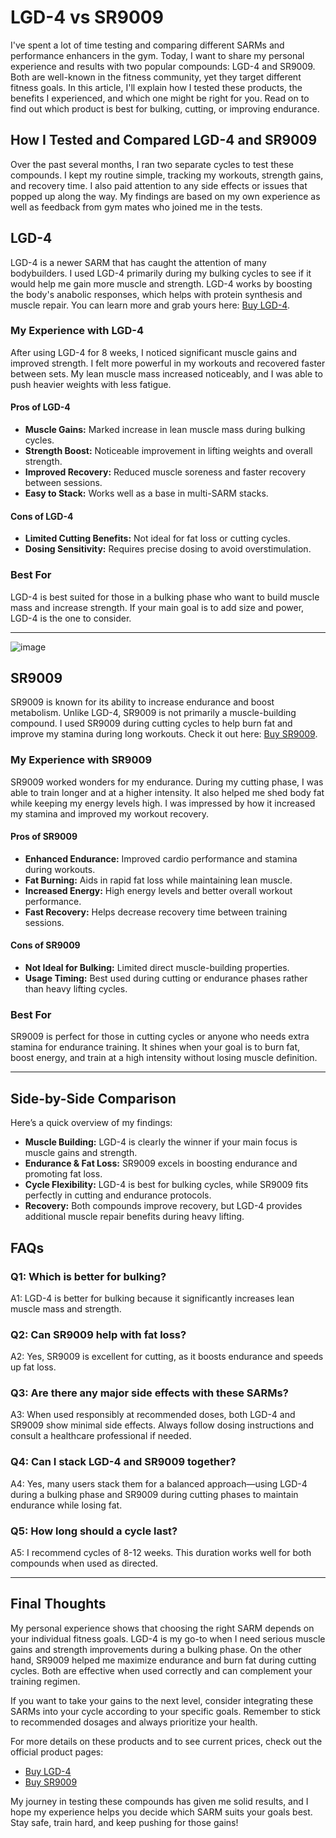<!-- Start of Article -->
<h1>LGD-4 vs SR9009</h1>

<p>I've spent a lot of time testing and comparing different SARMs and performance enhancers in the gym. Today, I want to share my personal experience and results with two popular compounds: LGD-4 and SR9009. Both are well-known in the fitness community, yet they target different fitness goals. In this article, I'll explain how I tested these products, the benefits I experienced, and which one might be right for you. Read on to find out which product is best for bulking, cutting, or improving endurance.</p>

<h2>How I Tested and Compared LGD-4 and SR9009</h2>
<p>Over the past several months, I ran two separate cycles to test these compounds. I kept my routine simple, tracking my workouts, strength gains, and recovery time. I also paid attention to any side effects or issues that popped up along the way. My findings are based on my own experience as well as feedback from gym mates who joined me in the tests.</p>

<h2>LGD-4</h2>
<p>LGD-4 is a newer SARM that has caught the attention of many bodybuilders. I used LGD-4 primarily during my bulking cycles to see if it would help me gain more muscle and strength. LGD-4 works by boosting the body's anabolic responses, which helps with protein synthesis and muscle repair. You can learn more and grab yours here: <a href="https://www.chemyo.com/lgd4/?campaign=github&ref=166" target="_blank">Buy LGD-4</a>.</p>

<h3>My Experience with LGD-4</h3>
<p>After using LGD-4 for 8 weeks, I noticed significant muscle gains and improved strength. I felt more powerful in my workouts and recovered faster between sets. My lean muscle mass increased noticeably, and I was able to push heavier weights with less fatigue.</p>

<h4>Pros of LGD-4</h4>
<ul>
  <li><strong>Muscle Gains:</strong> Marked increase in lean muscle mass during bulking cycles.</li>
  <li><strong>Strength Boost:</strong> Noticeable improvement in lifting weights and overall strength.</li>
  <li><strong>Improved Recovery:</strong> Reduced muscle soreness and faster recovery between sessions.</li>
  <li><strong>Easy to Stack:</strong> Works well as a base in multi-SARM stacks.</li>
</ul>

<h4>Cons of LGD-4</h4>
<ul>
  <li><strong>Limited Cutting Benefits:</strong> Not ideal for fat loss or cutting cycles.</li>
  <li><strong>Dosing Sensitivity:</strong> Requires precise dosing to avoid overstimulation.</li>
</ul>

<h3>Best For</h3>
<p>LGD-4 is best suited for those in a bulking phase who want to build muscle mass and increase strength. If your main goal is to add size and power, LGD-4 is the one to consider.</p>

<hr />

![image](https://github.com/user-attachments/assets/46e42ad9-8b17-4145-be1a-55d187a215ad)

<h2>SR9009</h2>
<p>SR9009 is known for its ability to increase endurance and boost metabolism. Unlike LGD-4, SR9009 is not primarily a muscle-building compound. I used SR9009 during cutting cycles to help burn fat and improve my stamina during long workouts. Check it out here: <a href="https://www.wb22trk.com/cmp/MJH8GQ/4JNGB5/?source_id=github" target="_blank">Buy SR9009</a>.</p>

<h3>My Experience with SR9009</h3>
<p>SR9009 worked wonders for my endurance. During my cutting phase, I was able to train longer and at a higher intensity. It also helped me shed body fat while keeping my energy levels high. I was impressed by how it increased my stamina and improved my workout recovery.</p>

<h4>Pros of SR9009</h4>
<ul>
  <li><strong>Enhanced Endurance:</strong> Improved cardio performance and stamina during workouts.</li>
  <li><strong>Fat Burning:</strong> Aids in rapid fat loss while maintaining lean muscle.</li>
  <li><strong>Increased Energy:</strong> High energy levels and better overall workout performance.</li>
  <li><strong>Fast Recovery:</strong> Helps decrease recovery time between training sessions.</li>
</ul>

<h4>Cons of SR9009</h4>
<ul>
  <li><strong>Not Ideal for Bulking:</strong> Limited direct muscle-building properties.</li>
  <li><strong>Usage Timing:</strong> Best used during cutting or endurance phases rather than heavy lifting cycles.</li>
</ul>

<h3>Best For</h3>
<p>SR9009 is perfect for those in cutting cycles or anyone who needs extra stamina for endurance training. It shines when your goal is to burn fat, boost energy, and train at a high intensity without losing muscle definition.</p>

<hr />

<h2>Side-by-Side Comparison</h2>
<p>Here’s a quick overview of my findings:</p>
<ul>
  <li><strong>Muscle Building:</strong> LGD-4 is clearly the winner if your main focus is muscle gains and strength.</li>
  <li><strong>Endurance & Fat Loss:</strong> SR9009 excels in boosting endurance and promoting fat loss.</li>
  <li><strong>Cycle Flexibility:</strong> LGD-4 is best for bulking cycles, while SR9009 fits perfectly in cutting and endurance protocols.</li>
  <li><strong>Recovery:</strong> Both compounds improve recovery, but LGD-4 provides additional muscle repair benefits during heavy lifting.</li>
</ul>

<h2>FAQs</h2>
<h3>Q1: Which is better for bulking?</h3>
<p>A1: LGD-4 is better for bulking because it significantly increases lean muscle mass and strength.</p>

<h3>Q2: Can SR9009 help with fat loss?</h3>
<p>A2: Yes, SR9009 is excellent for cutting, as it boosts endurance and speeds up fat loss.</p>

<h3>Q3: Are there any major side effects with these SARMs?</h3>
<p>A3: When used responsibly at recommended doses, both LGD-4 and SR9009 show minimal side effects. Always follow dosing instructions and consult a healthcare professional if needed.</p>

<h3>Q4: Can I stack LGD-4 and SR9009 together?</h3>
<p>A4: Yes, many users stack them for a balanced approach—using LGD-4 during a bulking phase and SR9009 during cutting phases to maintain endurance while losing fat.</p>

<h3>Q5: How long should a cycle last?</h3>
<p>A5: I recommend cycles of 8-12 weeks. This duration works well for both compounds when used as directed.</p>

<hr />

<h2>Final Thoughts</h2>
<p>My personal experience shows that choosing the right SARM depends on your individual fitness goals. LGD-4 is my go-to when I need serious muscle gains and strength improvements during a bulking phase. On the other hand, SR9009 helped me maximize endurance and burn fat during cutting cycles. Both are effective when used correctly and can complement your training regimen.</p>
<p>If you want to take your gains to the next level, consider integrating these SARMs into your cycle according to your specific goals. Remember to stick to recommended dosages and always prioritize your health.</p>
<p>For more details on these products and to see current prices, check out the official product pages:
  <ul>
    <li><a href="https://www.chemyo.com/lgd4/?campaign=github&ref=166" target="_blank">Buy LGD-4</a></li>
    <li><a href="https://www.wb22trk.com/cmp/MJH8GQ/4JNGB5/?source_id=github" target="_blank">Buy SR9009</a></li>
  </ul>
</p>
<p>My journey in testing these compounds has given me solid results, and I hope my experience helps you decide which SARM suits your goals best. Stay safe, train hard, and keep pushing for those gains!</p>

<!-- End of Article -->
